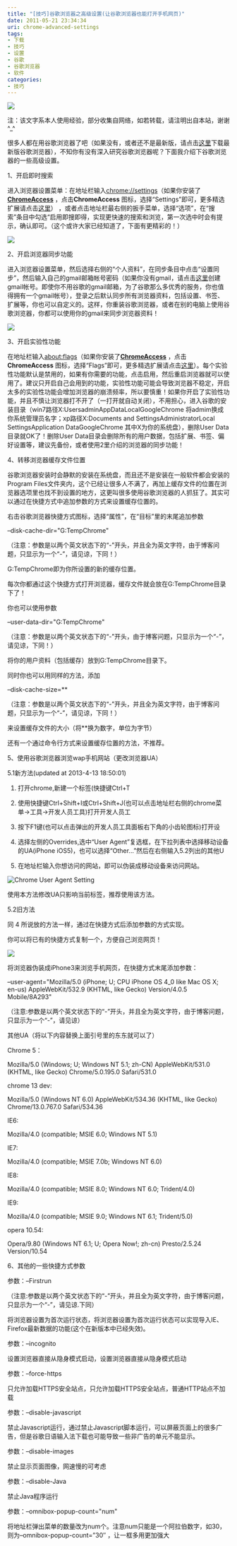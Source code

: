 ```yaml
---
title: "[技巧]谷歌浏览器之高级设置(让谷歌浏览器也能打开手机网页)"
date: 2011-05-21 23:34:34
uri: chrome-advanced-settings
tags: 
- 下载
- 技巧
- 设置
- 谷歌
- 谷歌浏览器
- 软件
categories: 
- 技巧
---
```


![](https://yqmfyg.bn1.livefilestore.com/y2pm0ZNWtFCX8uKM1E5itS4h5DkRyvdPwLlRWKGSC6GRiWyJNsojsRB5NvyBG0v3l1gSY0EiT4ipNLULVLPf242FB61ZGtKGrwtZgLm2d_5ZwM/chromest1.jpg?psid=1)

注：该文字系本人使用经验，部分收集自网络，如若转载，请注明出自本站，谢谢^_^

很多人都在用谷歌浏览器了吧（如果没有，或者还不是最新版，请点击[这里](http://www.evecalm.com/2011/05/chrome-download.html "谷歌浏览器各个版本下载")下载最新版谷歌浏览器），不知你有没有深入研究谷歌浏览器呢？下面我介绍下谷歌浏览器的一些高级设置。

1、开启即时搜索

进入浏览器设置菜单：在地址栏输入[chrome://settings](chrome://settings "设置")（如果你安装了[**ChromeAccess**](https://chrome.google.com/webstore/detail/aeoigbhkilbllfomkmmilbfochhlgdmh) ，点击**ChromeAccess** 图标，选择“Settings”即可，更多精选扩展请点击[这里](http://www.evecalm.com/2011/05/chrome-extention-recommend.html "谷歌浏览器精选扩展")） ，或者点击地址栏最右侧的扳手菜单，选择“选项”，在“搜索”条目中勾选“启用即搜即得，实现更快速的搜索和浏览，第一次选中时会有提示，确认即可。（这个或许大家已经知道了，下面有更精彩的！）

![](https://yqmfyg.bn1.livefilestore.com/y2pdODXGjCwE4Ox0RNF7dtWrHtqChkqYwRUiydgrYzuFZliUXm6Ed5Q5WW-gn96JJ1NgPdantwWJnYmo-3cbCES3-2JAOgfkdJDEvZu-syYG-U/chromest2.jpg?psid=1)

2、开启浏览器同步功能

进入浏览器设置菜单，然后选择右侧的“个人资料”，在同步条目中点击“设置同步”，然后输入自己的gmail邮箱帐号密码（如果你没有gmail，请点击[这里](https://www.google.com/accounts/NewAccount "gmail注册")创建gmail帐号。即使你不用谷歌的gmail邮箱，为了谷歌那么多优秀的服务，你也值得拥有一个gmail帐号），登录之后默认同步所有浏览器资料，包括设置、书签、扩展等，你也可以自定义的。这样，你重装谷歌浏览器，或者在别的电脑上使用谷歌浏览器，你都可以使用你的gmail来同步浏览器资料！

![](https://yqmfyg.bn1.livefilestore.com/y2ph83hcy2jLb4W-Fq6oquzxix6X4h24XQxwXBuuObGuK43ckdv1SNo3NgHs8f5Lz26FZrORGCqNjhWkkxfPTOQmvm00Qw0rSTAAAS_XRGEcq8/chromest3.jpg?psid=1)

3、开启实验性功能

在地址栏输入[about:flags](about:flags "实验性功能")（如果你安装了[**ChromeAccess**](https://chrome.google.com/webstore/detail/aeoigbhkilbllfomkmmilbfochhlgdmh) ，点击**ChromeAccess** 图标，选择“Flags”即可，更多精选扩展请点击[这里](http://www.evecalm.com/2011/05/chrome-extention-recommend.html "谷歌浏览器精选扩展")）。每个实验性功能默认是禁用的，如果有你需要的功能，点击启用，然后重启浏览器就可以使用了。建议只开启自己会用到的功能，实验性功能可能会导致浏览器不稳定，开启太多的实验性功能会增加浏览器的崩溃频率，所以要慎重！如果你开启了实验性功能，并且不慎让浏览器打不开了（一打开就自动关闭），不用担心，进入谷歌的安装目录（win7路径X:UsersadminAppDataLocalGoogleChrome 将admim换成你系统管理员名字；xp路径X:Documents and SettingsAdministratorLocal SettingsApplication DataGoogleChrome 其中X为你的系统盘），删除User Data目录就OK了！删除User Data目录会删除所有的用户数据，包括扩展、书签、偏好设置等，建议先备份，或者使用2里介绍的浏览器的同步功能！

4、转移浏览器缓存文件位置

谷歌浏览器安装时会静默的安装在系统盘，而且还不是安装在一般软件都会安装的Program Files文件夹内，这个已经让很多人不满了，再加上缓存文件的位置在浏览器选项里也找不到设置的地方，这更叫很多使用谷歌浏览器的人抓狂了。其实可以通过在快捷方式中追加参数的方式来设置缓存位置的。

右击谷歌浏览器快捷方式图标，选择“属性”，在“目标”里的末尾追加参数

–disk-cache-dir="G:TempChrome"

（注意：参数是以两个英文状态下的“-”开头，并且全为英文字符，由于博客问题，只显示为一个“-”，请见谅，下同！）

G:TempChrome即为你所设置的新的缓存位置。

每次你都通过这个快捷方式打开浏览器，缓存文件就会放在G:TempChrome目录下了！

你也可以使用参数

–user-data-dir="G:TempChrome"

（注意：参数是以两个英文状态下的“-”开头，由于博客问题，只显示为一个“-”，请见谅，下同！）

将你的用户资料（包括缓存）放到G:TempChrome目录下。

同时你也可以用同样的方法，添加

–disk-cache-size=**

（注意：参数是以两个英文状态下的“-”开头，并且全为英文字符，由于博客问题，只显示为一个“-”，请见谅，下同！）

来设置缓存文件的大小（将**换为数字，单位为字节）

还有一个通过命令行方式来设置缓存位置的方法，不推荐。

5、使用谷歌浏览器浏览wap手机网站（更改浏览器UA）

5.1新方法(updated at 2013-4-13 18:50:01)

1.  打开chrome,新建一个标签(快捷键Ctrl+T

2.  使用快捷键Ctrl+Shift+I或Ctrl+Shift+J(也可以点击地址栏右侧的chrome菜单-&gt;工具-&gt;开发人员工具)打开开发人员工

3.  按下F1键(也可以点击弹出的开发人员工具面板右下角的小齿轮图标)打开设

4.  选择左侧的Overrides,选中“User Agent”复选框，在下拉列表中选择移动设备的UA(iPhone iOS5)，也可以选择“Other...”然后在右侧输入5.2列出的其他U

5.  在地址栏输入你想访问的网站，即可以伪装成移动设备来访问网站。

![Chrome User Agent Setting](http://ww1.sinaimg.cn/large/a74eed94jw1e3o6gg9v8uj.jpg)

使用本方法修改UA只影响当前标签，推荐使用该方法。

5.2旧方法

同 4 所说放的方法一样，通过在快捷方式后添加参数的方式实现。

你可以将已有的快捷方式复制一个，方便自己浏览网页！

![](https://yqmfyg.bn1.livefilestore.com/y2pAhPHEN8kpKHRCdsgZkHF8icO4w3BG6j1ICp_4EUzUBU8SRmEPF-SIzF3IEYgOX0vg9VEdwEuusDZV9qaEePcNp37jWukWy2hp4gpbZpBRXk/chromest4.jpg?psid=1)

将浏览器伪装成iPhone3来浏览手机网页，在快捷方式末尾添加参数：

–user-agent="Mozilla/5.0 (iPhone; U; CPU iPhone OS 4_0 like Mac OS X; en-us) AppleWebKit/532.9 (KHTML, like Gecko) Version/4.0.5 Mobile/8A293"

（注意:参数是以两个英文状态下的“-”开头，并且全为英文字符，由于博客问题，只显示为一个“-”，请见谅）

其他UA（将以下内容替换上面引号里的东东就可以了）

Chrome 5：

Mozilla/5.0 (Windows; U; Windows NT 5.1; zh-CN) AppleWebKit/531.0 (KHTML, like Gecko) Chrome/5.0.195.0 Safari/531.0

chrome 13 dev:

Mozilla/5.0 (Windows NT 6.0) AppleWebKit/534.36 (KHTML, like Gecko) Chrome/13.0.767.0 Safari/534.36

IE6:

Mozilla/4.0 (compatible; MSIE 6.0; Windows NT 5.1)

IE7:

Mozilla/4.0 (compatible; MSIE 7.0b; Windows NT 6.0)

IE8:

Mozilla/4.0 (compatible; MSIE 8.0; Windows NT 6.0; Trident/4.0)

IE9:

Mozilla/4.0 (compatible; MSIE 9.0; Windows NT 6.1; Trident/5.0)

opera 10.54:

Opera/9.80 (Windows NT 6.1; U; Opera Now!; zh-cn) Presto/2.5.24 Version/10.54

6、其他的一些快捷方式参数

参数：–Firstrun

（注意:参数是以两个英文状态下的“-”开头，并且全为英文字符，由于博客问题，只显示为一个“-”，请见谅.下同）

将浏览器设置为首次运行状态，将浏览器设置为首次运行状态可以实现导入IE、Firefox最新数据的功能(这个在新版本中已经失效)。

参数：–incognito

设置浏览器直接从隐身模式启动，设置浏览器直接从隐身模式启动

参数：–force-https

只允许加载HTTPS安全站点，只允许加载HTTPS安全站点，普通HTTP站点不加载

参数：–disable-javascript

禁止Javascript运行，通过禁止Javascript脚本运行，可以屏蔽页面上的很多广告，但是谷歌日语输入法下载也可能导致一些非广告的单元不能显示。

参数：–disable-images

禁止显示页面图像，网速慢的可考虑

参数：–disable-Java

禁止Java程序运行

参数：–omnibox-popup-count="num"

将地址栏弹出菜单的数量改为num个。注意num只能是一个阿拉伯数字，如30，则为–omnibox-popup-count=”30″ ，让一框多用更加强大
